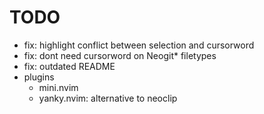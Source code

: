 # TODO

- fix: highlight conflict between selection and cursorword
- fix: dont need cursorword on Neogit\* filetypes
- fix: outdated README
- plugins
  - mini.nvim
  - yanky.nvim: alternative to neoclip
